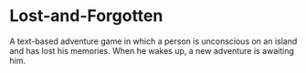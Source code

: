 # Lost-and-Forgotten
A text-based adventure game in which a person is unconscious on an island and has lost his memories. When he wakes up, a new adventure is awaiting him.

